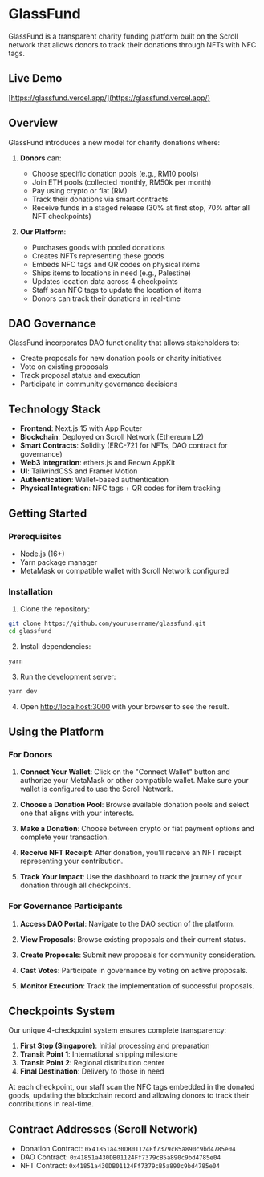 # GlassFund

GlassFund is a transparent charity funding platform built on the Scroll network that allows donors to track their donations through NFTs with NFC tags.

## Live Demo

[https://glassfund.vercel.app/](https://glassfund.vercel.app/)

## Overview

GlassFund introduces a new model for charity donations where:

1. **Donors** can:

   - Choose specific donation pools (e.g., RM10 pools)
   - Join ETH pools (collected monthly, RM50k per month)
   - Pay using crypto or fiat (RM)
   - Track their donations via smart contracts
   - Receive funds in a staged release (30% at first stop, 70% after all NFT checkpoints)

2. **Our Platform**:
   - Purchases goods with pooled donations
   - Creates NFTs representing these goods
   - Embeds NFC tags and QR codes on physical items
   - Ships items to locations in need (e.g., Palestine)
   - Updates location data across 4 checkpoints
   - Staff scan NFC tags to update the location of items
   - Donors can track their donations in real-time

## DAO Governance

GlassFund incorporates DAO functionality that allows stakeholders to:

- Create proposals for new donation pools or charity initiatives
- Vote on existing proposals
- Track proposal status and execution
- Participate in community governance decisions

## Technology Stack

- **Frontend**: Next.js 15 with App Router
- **Blockchain**: Deployed on Scroll Network (Ethereum L2)
- **Smart Contracts**: Solidity (ERC-721 for NFTs, DAO contract for governance)
- **Web3 Integration**: ethers.js and Reown AppKit
- **UI**: TailwindCSS and Framer Motion
- **Authentication**: Wallet-based authentication
- **Physical Integration**: NFC tags + QR codes for item tracking

## Getting Started

### Prerequisites

- Node.js (16+)
- Yarn package manager
- MetaMask or compatible wallet with Scroll Network configured

### Installation

1. Clone the repository:

```bash
git clone https://github.com/yourusername/glassfund.git
cd glassfund
```

2. Install dependencies:

```bash
yarn
```

3. Run the development server:

```bash
yarn dev
```

4. Open [http://localhost:3000](http://localhost:3000) with your browser to see the result.

## Using the Platform

### For Donors

1. **Connect Your Wallet**: Click on the "Connect Wallet" button and authorize your MetaMask or other compatible wallet. Make sure your wallet is configured to use the Scroll Network.

2. **Choose a Donation Pool**: Browse available donation pools and select one that aligns with your interests.

3. **Make a Donation**: Choose between crypto or fiat payment options and complete your transaction.

4. **Receive NFT Receipt**: After donation, you'll receive an NFT receipt representing your contribution.

5. **Track Your Impact**: Use the dashboard to track the journey of your donation through all checkpoints.

### For Governance Participants

1. **Access DAO Portal**: Navigate to the DAO section of the platform.

2. **View Proposals**: Browse existing proposals and their current status.

3. **Create Proposals**: Submit new proposals for community consideration.

4. **Cast Votes**: Participate in governance by voting on active proposals.

5. **Monitor Execution**: Track the implementation of successful proposals.

## Checkpoints System

Our unique 4-checkpoint system ensures complete transparency:

1. **First Stop (Singapore)**: Initial processing and preparation
2. **Transit Point 1**: International shipping milestone
3. **Transit Point 2**: Regional distribution center
4. **Final Destination**: Delivery to those in need

At each checkpoint, our staff scan the NFC tags embedded in the donated goods, updating the blockchain record and allowing donors to track their contributions in real-time.

## Contract Addresses (Scroll Network)

- Donation Contract: `0x41851a430DB01124Ff7379cB5a890c9bd4785e04`
- DAO Contract: `0x41851a430DB01124Ff7379cB5a890c9bd4785e04`
- NFT Contract: `0x41851a430DB01124Ff7379cB5a890c9bd4785e04`
